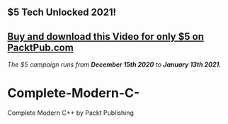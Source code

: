 ## $5 Tech Unlocked 2021!
[Buy and download this Video for only $5 on PacktPub.com](https://www.packtpub.com/product/complete-modern-c-video/9781800566668)
-----
*The $5 campaign         runs from __December 15th 2020__ to __January 13th 2021.__*

# Complete-Modern-C-
Complete Modern C++ by Packt Publishing
